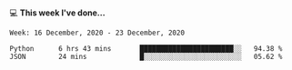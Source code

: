 💻 **This week I've done...**

<!--START_SECTION:waka-->
```text
Week: 16 December, 2020 - 23 December, 2020

Python      6 hrs 43 mins       ███████████████████████░░   94.38 % 
JSON        24 mins             █░░░░░░░░░░░░░░░░░░░░░░░░   05.62 %
```
<!--END_SECTION:waka-->
